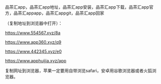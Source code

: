 品茶汇app，品茶汇app地址，品茶汇app安装，品茶汇app下载，品茶汇app官方，品茶汇appapp，品茶汇appgit，品茶汇app回家


（复制地址到浏览器中打开）：

https://www.554567.xyz/8a

https://www.app360.xyz/q9

https://www.442345.xyz/e0

https://www.apphuijia.xyz/app

复制网址到浏览器，苹果一定要用自带浏览safari，安卓用谷歌浏览器或者火狐浏览器。
